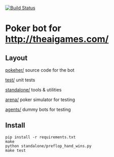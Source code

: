 [![Build Status](https://travis-ci.org/gnmerritt/poker.svg?branch=master)](https://travis-ci.org/gnmerritt/poker)

Poker bot for http://theaigames.com/
====================================

Layout
------

[pokeher/](pokeher/)     source code for the bot

[test/](test/)        unit tests

[standalone/](standalone/)  tools & utilities

[arena/](arena/)       poker simulator for testing

[agents/](agents/)      dummy bots for testing

Install
-------
```shell
pip install -r requirements.txt
make
python standalone/preflop_hand_wins.py
make test
```

